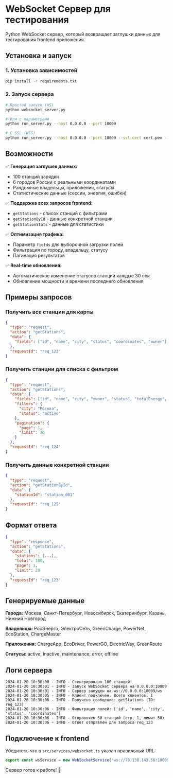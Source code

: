 # WebSocket Сервер для тестирования

Python WebSocket сервер, который возвращает заглушки данных для тестирования frontend приложения.

## Установка и запуск

### 1. Установка зависимостей
```bash
pip install -r requirements.txt
```

### 2. Запуск сервера
```bash
# Простой запуск (WS)
python websocket_server.py

# Или с параметрами
python run_server.py --host 0.0.0.0 --port 10009

# С SSL (WSS)
python run_server.py --host 0.0.0.0 --port 10009 --ssl-cert cert.pem --ssl-key key.pem
```

## Возможности

✅ **Генерация заглушек данных:**
- 100 станций зарядки
- 6 городов России с реальными координатами
- Рандомные владельцы, приложения, статусы
- Статистические данные (сессии, энергия, ошибки)

✅ **Поддержка всех запросов frontend:**
- `getStations` - список станций с фильтрами
- `getStationById` - данные конкретной станции  
- `getStationStats` - данные для статистики

✅ **Оптимизация трафика:**
- Параметр `fields` для выборочной загрузки полей
- Фильтрация по городу, владельцу, статусу
- Пагинация результатов

✅ **Real-time обновления:**
- Автоматическое изменение статусов станций каждые 30 сек
- Обновление мощности и времени последнего обновления

## Примеры запросов

### Получить все станции для карты
```json
{
  "type": "request",
  "action": "getStations", 
  "data": {
    "fields": ["id", "name", "city", "status", "coordinates", "owner"]
  },
  "requestId": "req_123"
}
```

### Получить станции для списка с фильтром
```json
{
  "type": "request",
  "action": "getStations",
  "data": {
    "fields": ["id", "name", "city", "owner", "status", "totalEnergy", "currentPower"],
    "filters": {
      "city": "Москва",
      "status": "active"
    },
    "pagination": {
      "page": 1,
      "limit": 20
    }
  },
  "requestId": "req_124"
}
```

### Получить данные конкретной станции
```json
{
  "type": "request", 
  "action": "getStationById",
  "data": {
    "stationId": "station_001"
  },
  "requestId": "req_125"
}
```

## Формат ответа

```json
{
  "type": "response",
  "action": "getStations",
  "data": {
    "stations": [...],
    "total": 100,
    "page": 1, 
    "limit": 20
  },
  "requestId": "req_123"
}
```

## Генерируемые данные

**Города:** Москва, Санкт-Петербург, Новосибирск, Екатеринбург, Казань, Нижний Новгород

**Владельцы:** РосЭнерго, ЭлектроСеть, GreenCharge, PowerNet, EcoStation, ChargeMaster

**Приложения:** ChargeApp, EcoDriver, PowerGO, ElectricWay, GreenRoute

**Статусы:** active, inactive, maintenance, error, offline

## Логи сервера

```
2024-01-20 10:30:00 - INFO - Сгенерировано 100 станций
2024-01-20 10:30:01 - INFO - Запуск WebSocket сервера на 0.0.0.0:10009
2024-01-20 10:30:01 - INFO - Сервер запущен на ws://0.0.0.0:10009/ws
2024-01-20 10:30:05 - INFO - Клиент подключен. Всего клиентов: 1
2024-01-20 10:30:06 - INFO - Получено сообщение: getStations (ID: req_123)
2024-01-20 10:30:06 - INFO - Фильтрация полей: ['id', 'name', 'city', 'status', 'coordinates']
2024-01-20 10:30:06 - INFO - Отправляем 50 станций (стр. 1, лимит 50)
2024-01-20 10:30:06 - INFO - Ответ отправлен для запроса req_123
```

## Подключение к frontend

Убедитесь что в `src/services/websocket.ts` указан правильный URL:

```typescript
export const wsService = new WebSocketService('ws://78.138.143.58:10009/ws');
```

Сервер готов к работе! 🚀